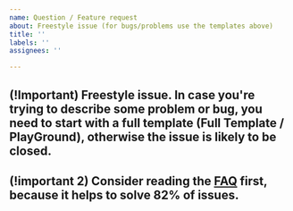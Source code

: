 ```yaml
---
name: Question / Feature request
about: Freestyle issue (for bugs/problems use the templates above)
title: ''
labels: ''
assignees: ''

---
```


## (!Important) Freestyle issue. In case you're trying to describe some problem or bug, you need to start with a full template (Full Template / PlayGround), otherwise the issue is likely to be closed.

## (!important 2) Consider reading the [FAQ](https://github.com/tvjsx/trading-vue-js/tree/master/docs/faq) first, because it helps to solve 82% of issues.
